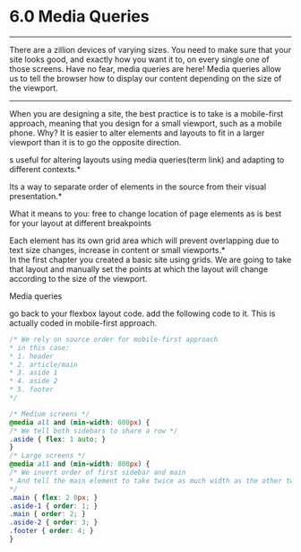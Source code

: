 # 6.0 Media Queries

---

There are a zillion devices of varying sizes. You need to make sure that your site looks good, and exactly how you want it to, on every single one of those screens.  Have no fear, media queries are here!  Media queries allow us to tell the browser how to display our content depending on the size of the viewport. 

---

When you are designing a site, the best practice is to take is a mobile-first approach, meaning that you design for a small viewport, such as a mobile phone.  Why? It is easier to alter elements and layouts to fit in a larger viewport than it is to go the opposite direction. 



s useful for altering layouts using media queries\(term link\) and adapting to different contexts.\*

Its a way to separate order of elements in the source from their visual presentation.\*

What it means to you: free to change location of page elements as is best for your layout at different breakpoints

Each element has its own grid area which will prevent overlapping due to text size changes, increase in content or small viewports.\*  
In the first chapter you created a basic site using grids.  We are going to take that layout and manually set the points at which the layout will change according to the size of the viewport.

Media queries

go back to your flexbox layout code. add the following code to it. This is actually coded in mobile-first approach.

```css
/* We rely on source order for mobile-first approach
* in this case:
* 1. header
* 2. article/main
* 3. aside 1
* 4. aside 2
* 5. footer
*/

/* Medium screens */
@media all and (min-width: 600px) {
/* We tell both sidebars to share a row */
.aside { flex: 1 auto; }
}
/* Large screens */
@media all and (min-width: 800px) {
/* We invert order of first sidebar and main
* And tell the main element to take twice as much width as the other two sidebars
*/
.main { flex: 2 0px; }
.aside-1 { order: 1; }
.main { order: 2; }
.aside-2 { order: 3; }
.footer { order: 4; }
}
```



